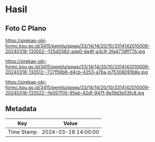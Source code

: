 # Hasil

## Foto C Plano

https://sirekap-obj-formc.kpu.go.id/3415/pemilu/ppwp/33/14/14/20/10/3314142010009-20240318-133502--f25d0382-ada0-4e4f-a3c9-3fa477dff77b.jpg

https://sirekap-obj-formc.kpu.go.id/3415/pemilu/ppwp/33/14/14/20/10/3314142010009-20240318-133512--727f56b6-d4cb-4253-a76a-b75308091b8e.jpg

https://sirekap-obj-formc.kpu.go.id/3415/pemilu/ppwp/33/14/14/20/10/3314142010009-20240318-133522--fe057f05-95eb-42df-947f-8e19d3e53fc8.jpg


## Metadata

| Key        | Value               |
| ---------- | ------------------- |
| Time Stamp | 2024-03-18 14:00:00 |



